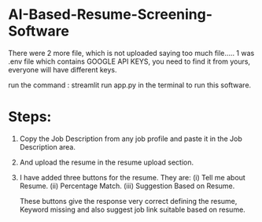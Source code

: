 # AI-Based-Resume-Screening-Software
There were 2 more file, which is not uploaded saying too much file.....
1 was .env file which contains GOOGLE API KEYS, you need to find it from yours, everyone will have different keys. 

run the command : streamlit run app.py in the terminal to run this software.
# Steps:
1. Copy the Job Description from any job profile and paste it in the Job Description area.
2. And upload the resume in the resume upload section.
3. I have added three buttons for the resume. They are: (i) Tell me about Resume. (ii) Percentage Match. (iii) Suggestion Based on Resume.

   These buttons give the response very correct defining the resume, Keyword missing and also suggest job link suitable based on resume.
